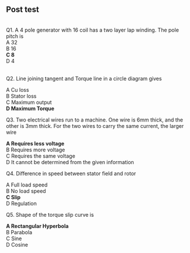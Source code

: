 ## Post test
<br>
Q1. A 4 pole generator with 16 coil has a two layer lap winding. The pole pitch is <br>
A 32<br>
B 16<br>
<b> C 8<br></b>
D 4<br><br>
    

Q2. Line joining tangent and Torque line in a circle diagram gives <br>

A Cu loss<br>
B Stator loss<br>
C Maximum output<br>
<b>D Maximum Torque<br></b>


Q3. Two electrical wires run to a machine. One wire is 6mm thick, and the other is 3mm thick. For the two wires to carry the same current, the larger wire<br>

<b>A Requires less voltage<br></b>
B Requires more voltage<br>
C Requires the same voltage<br>
D It cannot be determined from the given information<br>

Q4. Difference in speed between stator field and rotor<br>

A Full load speed<br>
B No load speed<br>
<b>C Slip<br></b>
D Regulation<br>

Q5. Shape of the torque slip curve is<br>

<b>A Rectangular Hyperbola<br></b>
B Parabola<br>
C Sine<br>
D Cosine<br>

